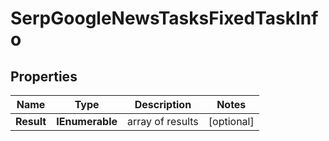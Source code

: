 # SerpGoogleNewsTasksFixedTaskInfo


## Properties

| Name | Type | Description | Notes |
|------------ | ------------- | ------------- | -------------|
**Result** | **IEnumerable<SerpGoogleNewsTasksFixedResultInfo>** | array of results |[optional]|